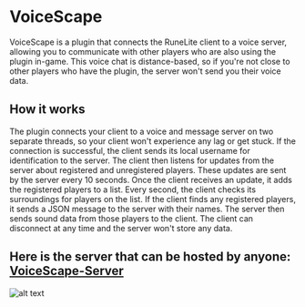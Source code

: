 # VoiceScape
VoiceScape is a plugin that connects the RuneLite client to a voice server, allowing you to communicate with other players who are also using the plugin in-game. This voice chat is distance-based, so if you're not close to other players who have the plugin, the server won't send you their voice data.

## How it works
The plugin connects your client to a voice and message server on two separate threads, so your client won't experience any lag or get stuck. If the connection is successful, the client sends its local username for identification to the server. The client then listens for updates from the server about registered and unregistered players. These updates are sent by the server every 10 seconds. Once the client receives an update, it adds the registered players to a list. Every second, the client checks its surroundings for players on the list. If the client finds any registered players, it sends a JSON message to the server with their names. The server then sends sound data from those players to the client. The client can disconnect at any time and the server won't store any data.


## Here is the server that can be hosted by anyone: [VoiceScape-Server](https://github.com/derfurkan/VoiceScape-Server)
![alt text](https://i.ibb.co/Tg3XqQb/Screenshot-1.png)
